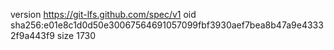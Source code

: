 version https://git-lfs.github.com/spec/v1
oid sha256:e01e8c1d0d50e30067564691057099fbf3930aef7bea8b47a9e43332f9a443f9
size 1730
